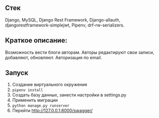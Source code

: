 ## Стек

 Django, MySQL, Django Rest Framework, Django-allauth, djangorestframework-simplejwt, Pipenv, drf-rw-serializers.
 
## Краткое описание: 
Возможность вести блоги авторам. Авторы редактируют свои записи, добавляют, обновляют.
Авторизация по email.

## Запуск
1. Создание виртуального окружения
2. ```pipenv install```
3. Создать базу данных, занести настройки в settings.py
4. Применить миграции
5. ```python manage.py runserver```
6.  Перейти http://127.0.0.1:8000/swagger/